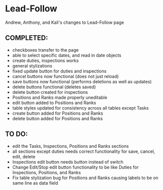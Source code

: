 # Lead-Follow
Andrew, Anthony, and Kali's changes to Lead-Follow page

## COMPLETED:
- checkboxes transfer to the page
- able to select specific dates, and read in date objects
- create duties, inspections works
- general stylizations
- fixed update button for duties and inspections
- cancel buttons now functional (does not just reload)
- save buttons now functional (performs deletions as well as updates)
- delete buttons functional (deletes saved)
- delete button created for inspections
- Positions and Ranks made properly uneditable
- edit button added to Positions and Ranks
- table styles updated for consistency across all tables except Tasks
- create button added for Positions and Ranks
- delete button added for Positions and Ranks

## TO DO:
- edit the Tasks, Inspections, Positions and Ranks sections
- all sections except duties needs correct functionality for save, cancel, edit, delete
- Inspections edit button needs button instead of switch
- Change Edit/Stop edit button functionality to be like Duties for Inspections, Positions, and Ranks
- Fix table stylization bug for Positions and Ranks causing labels to be on same line as data field
